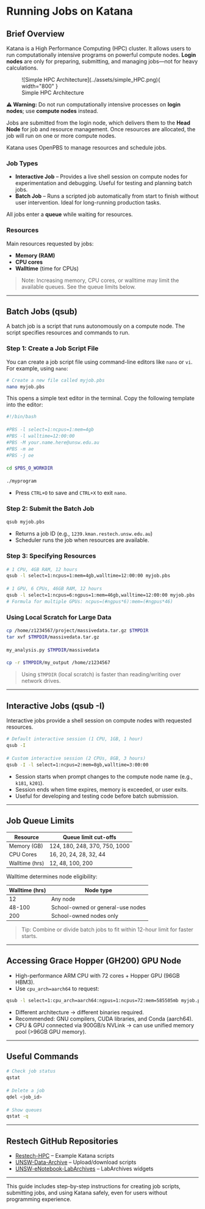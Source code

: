 # Running Jobs on Katana

## Brief Overview

Katana is a High Performance Computing (HPC) cluster. It allows users to run computationally intensive programs on powerful compute nodes. **Login nodes** are only for preparing, submitting, and managing jobs—not for heavy calculations.

<figure markdown>
  ![Simple HPC Architecture](../assets/simple_HPC.png){ width="800" }
  <figcaption>Simple HPC Architecture</figcaption>
</figure>

**⚠ Warning:** Do not run computationally intensive processes on **login nodes**; use **compute nodes** instead.

Jobs are submitted from the login node, which delivers them to the **Head Node** for job and resource management. Once resources are allocated, the job will run on one or more compute nodes.

Katana uses OpenPBS to manage resources and schedule jobs.

### Job Types

- **Interactive Job** – Provides a live shell session on compute nodes for experimentation and debugging. Useful for testing and planning batch jobs.  
- **Batch Job** – Runs a scripted job automatically from start to finish without user intervention. Ideal for long-running production tasks.

All jobs enter a **queue** while waiting for resources.

### Resources

Main resources requested by jobs:

- **Memory (RAM)**  
- **CPU cores**  
- **Walltime** (time for CPUs)  

> Note: Increasing memory, CPU cores, or walltime may limit the available queues. See the queue limits below.

---

## Batch Jobs (qsub)

A batch job is a script that runs autonomously on a compute node. The script specifies resources and commands to run.

### Step 1: Create a Job Script File

You can create a job script file using command-line editors like `nano` or `vi`. For example, using `nano`:

```bash
# Create a new file called myjob.pbs
nano myjob.pbs
```

This opens a simple text editor in the terminal. Copy the following template into the editor:

```bash
#!/bin/bash

#PBS -l select=1:ncpus=1:mem=4gb
#PBS -l walltime=12:00:00
#PBS -M your.name.here@unsw.edu.au
#PBS -m ae
#PBS -j oe

cd $PBS_O_WORKDIR

./myprogram
```

- Press `CTRL+O` to save and `CTRL+X` to exit `nano`.

### Step 2: Submit the Batch Job

```bash
qsub myjob.pbs
```

- Returns a job ID (e.g., `1239.kman.restech.unsw.edu.au`)  
- Scheduler runs the job when resources are available.

### Step 3: Specifying Resources

```bash
# 1 CPU, 4GB RAM, 12 hours
qsub -l select=1:ncpus=1:mem=4gb,walltime=12:00:00 myjob.pbs

# 1 GPU, 6 CPUs, 46GB RAM, 12 hours
qsub -l select=1:ncpus=6:ngpus=1:mem=46gb,walltime=12:00:00 myjob.pbs
# Formula for multiple GPUs: ncpus=(#ngpus*6):mem=(#ngpus*46)
```

### Using Local Scratch for Large Data

```bash
cp /home/z1234567/project/massivedata.tar.gz $TMPDIR
tar xvf $TMPDIR/massivedata.tar.gz

my_analysis.py $TMPDIR/massivedata

cp -r $TMPDIR/my_output /home/z1234567
```

> Using `$TMPDIR` (local scratch) is faster than reading/writing over network drives.

---

## Interactive Jobs (qsub -I)

Interactive jobs provide a shell session on compute nodes with requested resources.

```bash
# Default interactive session (1 CPU, 1GB, 1 hour)
qsub -I

# Custom interactive session (2 CPUs, 8GB, 3 hours)
qsub -I -l select=1:ncpus=2:mem=8gb,walltime=3:00:00
```

- Session starts when prompt changes to the compute node name (e.g., `k181`, `k201`).  
- Session ends when time expires, memory is exceeded, or user exits.  
- Useful for developing and testing code before batch submission.  

---

## Job Queue Limits

| Resource       | Queue limit cut-offs                       |
|----------------|-------------------------------------------|
| Memory (GB)    | 124, 180, 248, 370, 750, 1000           |
| CPU Cores      | 16, 20, 24, 28, 32, 44                   |
| Walltime (hrs) | 12, 48, 100, 200                          |

Walltime determines node eligibility:

| Walltime (hrs) | Node type                                    |
|----------------|---------------------------------------------|
| 12             | Any node                                    |
| 48-100         | School-owned or general-use nodes           |
| 200            | School-owned nodes only                      |

> Tip: Combine or divide batch jobs to fit within 12-hour limit for faster starts.

---

## Accessing Grace Hopper (GH200) GPU Node

- High-performance ARM CPU with 72 cores + Hopper GPU (96GB HBM3).  
- Use `cpu_arch=aarch64` to request:

```bash
qsub -l select=1:cpu_arch=aarch64:ngpus=1:ncpus=72:mem=585505mb myjob.pbs
```

- Different architecture → different binaries required.  
- Recommended: GNU compilers, CUDA libraries, and Conda (aarch64).  
- CPU & GPU connected via 900GB/s NVLink → can use unified memory pool (>96GB GPU memory).

---

## Useful Commands

```bash
# Check job status
qstat

# Delete a job
qdel <job_id>

# Show queues
qstat -q
```

---

## Restech GitHub Repositories

- [Restech-HPC](https://github.com/unsw-edu-au/Restech-HPC/tree/master/hpc-examples) – Example Katana scripts  
- [UNSW-Data-Archive](https://github.com/unsw-edu-au/UNSW-Data-Archive) – Upload/download scripts  
- [UNSW-eNotebook-LabArchives](https://github.com/unsw-edu-au/UNSW-eNotebook-LabArchives) – LabArchives widgets

---

This guide includes step-by-step instructions for creating job scripts, submitting jobs, and using Katana safely, even for users without programming experience.
